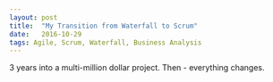 ```yaml
---
layout: post
title:  "My Transition from Waterfall to Scrum"
date:   2016-10-29
tags: Agile, Scrum, Waterfall, Business Analysis
---
```


3 years into a multi-million dollar project. Then - everything changes.
